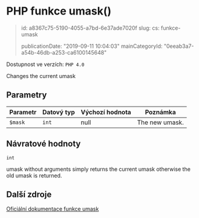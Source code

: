 PHP funkce umask()
==================

> id: a8367c75-5190-4055-a7bd-6e37ade7020f
> slug:
> 	cs: funkce-umask
>
> publicationDate: "2019-09-11 10:04:03"
> mainCategoryId: "0eeab3a7-a54b-46db-a253-ca6100145648"

Dostupnost ve verzích: `PHP 4.0`

Changes the current umask


Parametry
--------------

| Parametr | Datový typ | Výchozí hodnota | Poznámka |
|-----|-----|-----|-----|
| `$mask` | `int` | null | The new umask. |


Návratové hodnoty
----------------

`int`

umask without arguments simply returns the
current umask otherwise the old umask is returned.

Další zdroje
------------

[Oficiální dokumentace funkce umask](https://www.php.net/manual/en/function.umask.php)

